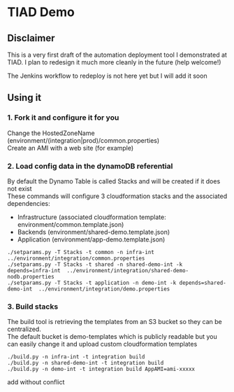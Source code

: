 # TIAD Demo

## Disclaimer
This is a very first draft of the automation deployment tool I demonstrated at TIAD. I plan to redesign it much more cleanly in the future (help welcome!)

The Jenkins workflow to redeploy is not here yet but I will add it soon

## Using it
### 1. Fork it and configure it for you

Change the HostedZoneName (environment/(integration|prod)/common.properties)  
Create an AMI with a web site (for example)
 
### 2. Load config data in the dynamoDB referential

By default the Dynamo Table is called Stacks and will be created if it does not exist  
These commands will configure 3 cloudformation stacks and the associated dependencies:
- Infrastructure (associated cloudformation template: environment/common.template.json)
- Backends (environment/shared-demo.template.json)
- Application (environment/app-demo.template.json)

```
./setparams.py -T Stacks -t common -n infra-int ../environment/integration/common.properties
./setparams.py -T Stacks -t shared -n shared-demo-int -k depends=infra-int  ../environment/integration/shared-demo-nodb.properties
./setparams.py -T Stacks -t application -n demo-int -k depends=shared-demo-int  ../environment/integration/demo.properties
```

### 3. Build stacks

The build tool is retrieving the templates from an S3 bucket so they can be centralized.  
The default bucket is demo-templates which is publicly readable but you can easily change it and upload custom cloudformation templates

```
./build.py -n infra-int -t integration build
./build.py -n shared-demo-int -t integration build
./build.py -n demo-int -t integration build AppAMI=ami-xxxxx
```

add without conflict
